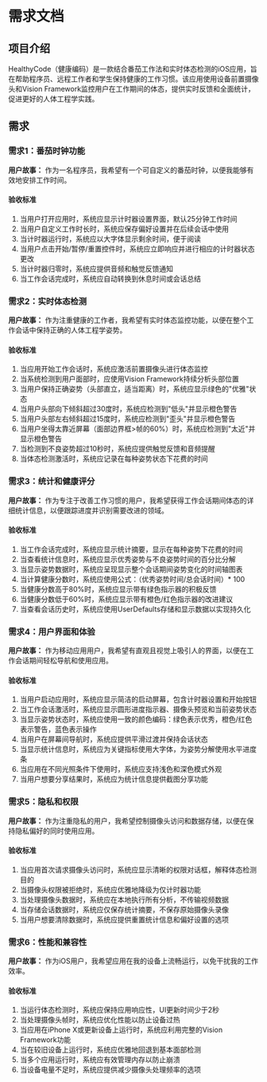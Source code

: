 # 需求文档

## 项目介绍

HealthyCode（健康编码）是一款结合番茄工作法和实时体态检测的iOS应用，旨在帮助程序员、远程工作者和学生保持健康的工作习惯。该应用使用设备前置摄像头和Vision Framework监控用户在工作期间的体态，提供实时反馈和全面统计，促进更好的人体工程学实践。

## 需求

### 需求1：番茄时钟功能

**用户故事：** 作为一名程序员，我希望有一个可自定义的番茄时钟，以便我能够有效地安排工作时间。

#### 验收标准

1. 当用户打开应用时，系统应显示计时器设置界面，默认25分钟工作时间
2. 当用户自定义工作时长时，系统应保存偏好设置并在后续会话中使用
3. 当计时器运行时，系统应以大字体显示剩余时间，便于阅读
4. 当用户点击开始/暂停/重置控件时，系统应立即响应并进行相应的计时器状态更改
5. 当计时器归零时，系统应提供音频和触觉反馈通知
6. 当工作会话完成时，系统应自动转换到休息时间或会话总结

### 需求2：实时体态检测

**用户故事：** 作为注重健康的工作者，我希望有实时体态监控功能，以便在整个工作会话中保持正确的人体工程学姿势。

#### 验收标准

1. 当应用开始工作会话时，系统应激活前置摄像头进行体态监控
2. 当系统检测到用户面部时，应使用Vision Framework持续分析头部位置
3. 当用户保持正确姿势（头部直立，适当距离）时，系统应显示绿色的"优雅"状态
4. 当用户头部向下倾斜超过30度时，系统应检测到"低头"并显示橙色警告
5. 当用户头部左右倾斜超过15度时，系统应检测到"歪头"并显示橙色警告
6. 当用户坐得太靠近屏幕（面部边界框>帧的60%）时，系统应检测到"太近"并显示橙色警告
7. 当检测到不良姿势超过10秒时，系统应提供触觉反馈和音频提醒
8. 当体态检测激活时，系统应记录在每种姿势状态下花费的时间

### 需求3：统计和健康评分

**用户故事：** 作为专注于改善工作习惯的用户，我希望获得工作会话期间体态的详细统计信息，以便跟踪进度并识别需要改进的领域。

#### 验收标准

1. 当工作会话完成时，系统应显示统计摘要，显示在每种姿势下花费的时间
2. 当查看统计信息时，系统应显示优秀姿势与不良姿势时间的百分比分解
3. 当显示姿势数据时，系统应呈现显示整个会话期间姿势变化的时间轴图表
4. 当计算健康分数时，系统应使用公式：（优秀姿势时间/总会话时间）* 100
5. 当健康分数高于80%时，系统应显示带有绿色指示器的积极反馈
6. 当健康分数低于60%时，系统应显示带有橙色/红色指示器的改进建议
7. 当查看会话历史时，系统应使用UserDefaults存储和显示数据以实现持久化

### 需求4：用户界面和体验

**用户故事：** 作为移动应用用户，我希望有直观且视觉上吸引人的界面，以便在工作会话期间轻松导航和使用应用。

#### 验收标准

1. 当用户启动应用时，系统应显示简洁的启动屏幕，包含计时器设置和开始按钮
2. 当工作会话激活时，系统应显示圆形进度指示器、摄像头预览和当前姿势状态
3. 当显示姿势状态时，系统应使用一致的颜色编码：绿色表示优秀，橙色/红色表示警告，蓝色表示操作
4. 当用户在屏幕间导航时，系统应提供平滑过渡并保持会话状态
5. 当显示统计信息时，系统应为关键指标使用大字体，为姿势分解使用水平进度条
6. 当应用在不同光照条件下使用时，系统应支持浅色和深色模式外观
7. 当用户想要分享结果时，系统应为统计信息提供截图分享功能

### 需求5：隐私和权限

**用户故事：** 作为注重隐私的用户，我希望控制摄像头访问和数据存储，以便在保持隐私偏好的同时使用应用。

#### 验收标准

1. 当应用首次请求摄像头访问时，系统应显示清晰的权限对话框，解释体态检测目的
2. 当摄像头权限被拒绝时，系统应优雅地降级为仅计时器功能
3. 当处理摄像头数据时，系统应在本地执行所有分析，不传输视频数据
4. 当存储会话数据时，系统应仅保存统计摘要，不保存原始摄像头录像
5. 当用户想要清除数据时，系统应提供重置统计信息和偏好设置的选项

### 需求6：性能和兼容性

**用户故事：** 作为iOS用户，我希望应用在我的设备上流畅运行，以免干扰我的工作效率。

#### 验收标准

1. 当运行体态检测时，系统应保持应用响应性，UI更新时间少于2秒
2. 当处理摄像头帧时，系统应优化性能以防止设备过热
3. 当应用在iPhone X或更新设备上运行时，系统应利用完整的Vision Framework功能
4. 当在较旧设备上运行时，系统应优雅地回退到基本面部检测
5. 当多个应用运行时，系统应有效管理内存以防止崩溃
6. 当设备电量不足时，系统应提供减少摄像头处理频率的选项